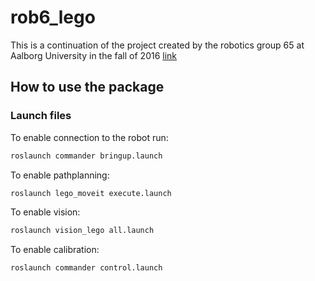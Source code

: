# rob6_lego
This is a continuation of the project created by the robotics group 65 at Aalborg University in the fall of 2016 [link](https://github.com/pbtorrild/rob5_lego)
## How to use the package
### Launch files
To enable connection to the robot run:
```bash
roslaunch commander bringup.launch
```
To enable pathplanning: 
```bash
roslaunch lego_moveit execute.launch
```
To enable vision: 
```bash
roslaunch vision_lego all.launch
```
To enable calibration:
```bash
roslaunch commander control.launch
```
